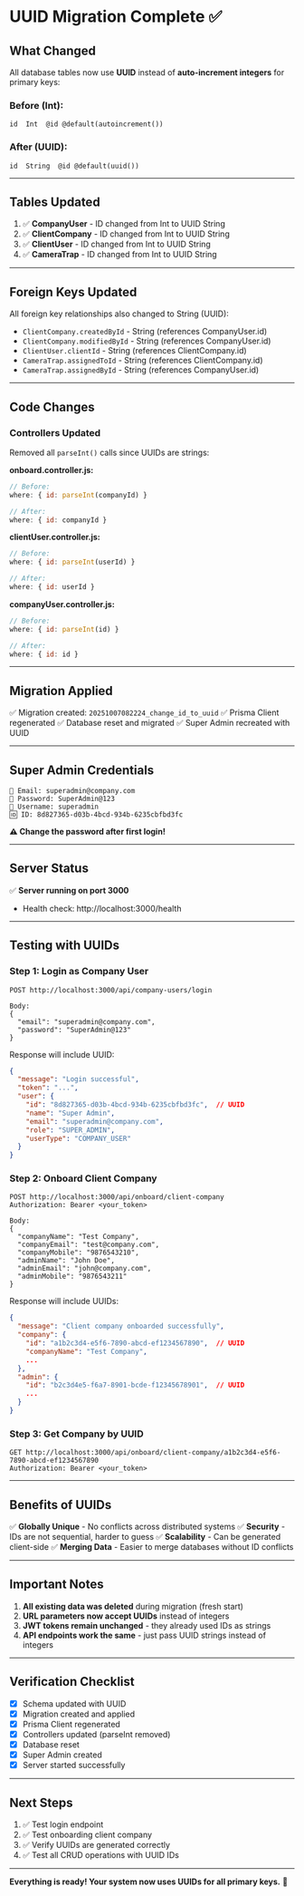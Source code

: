# UUID Migration Complete ✅

## What Changed

All database tables now use **UUID** instead of **auto-increment integers** for primary keys:

### Before (Int):
```prisma
id  Int  @id @default(autoincrement())
```

### After (UUID):
```prisma
id  String  @id @default(uuid())
```

---

## Tables Updated

1. ✅ **CompanyUser** - ID changed from Int to UUID String
2. ✅ **ClientCompany** - ID changed from Int to UUID String
3. ✅ **ClientUser** - ID changed from Int to UUID String
4. ✅ **CameraTrap** - ID changed from Int to UUID String

---

## Foreign Keys Updated

All foreign key relationships also changed to String (UUID):
- `ClientCompany.createdById` - String (references CompanyUser.id)
- `ClientCompany.modifiedById` - String (references CompanyUser.id)
- `ClientUser.clientId` - String (references ClientCompany.id)
- `CameraTrap.assignedToId` - String (references ClientCompany.id)
- `CameraTrap.assignedById` - String (references CompanyUser.id)

---

## Code Changes

### Controllers Updated
Removed all `parseInt()` calls since UUIDs are strings:

**onboard.controller.js:**
```javascript
// Before:
where: { id: parseInt(companyId) }

// After:
where: { id: companyId }
```

**clientUser.controller.js:**
```javascript
// Before:
where: { id: parseInt(userId) }

// After:
where: { id: userId }
```

**companyUser.controller.js:**
```javascript
// Before:
where: { id: parseInt(id) }

// After:
where: { id: id }
```

---

## Migration Applied

✅ Migration created: `20251007082224_change_id_to_uuid`
✅ Prisma Client regenerated
✅ Database reset and migrated
✅ Super Admin recreated with UUID

---

## Super Admin Credentials

```
📧 Email: superadmin@company.com
🔑 Password: SuperAdmin@123
👤 Username: superadmin
🆔 ID: 8d827365-d03b-4bcd-934b-6235cbfbd3fc
```

**⚠️ Change the password after first login!**

---

## Server Status

✅ **Server running on port 3000**
- Health check: http://localhost:3000/health

---

## Testing with UUIDs

### Step 1: Login as Company User
```
POST http://localhost:3000/api/company-users/login

Body:
{
  "email": "superadmin@company.com",
  "password": "SuperAdmin@123"
}
```

Response will include UUID:
```json
{
  "message": "Login successful",
  "token": "...",
  "user": {
    "id": "8d827365-d03b-4bcd-934b-6235cbfbd3fc",  // UUID
    "name": "Super Admin",
    "email": "superadmin@company.com",
    "role": "SUPER_ADMIN",
    "userType": "COMPANY_USER"
  }
}
```

### Step 2: Onboard Client Company
```
POST http://localhost:3000/api/onboard/client-company
Authorization: Bearer <your_token>

Body:
{
  "companyName": "Test Company",
  "companyEmail": "test@company.com",
  "companyMobile": "9876543210",
  "adminName": "John Doe",
  "adminEmail": "john@company.com",
  "adminMobile": "9876543211"
}
```

Response will include UUIDs:
```json
{
  "message": "Client company onboarded successfully",
  "company": {
    "id": "a1b2c3d4-e5f6-7890-abcd-ef1234567890",  // UUID
    "companyName": "Test Company",
    ...
  },
  "admin": {
    "id": "b2c3d4e5-f6a7-8901-bcde-f12345678901",  // UUID
    ...
  }
}
```

### Step 3: Get Company by UUID
```
GET http://localhost:3000/api/onboard/client-company/a1b2c3d4-e5f6-7890-abcd-ef1234567890
Authorization: Bearer <your_token>
```

---

## Benefits of UUIDs

✅ **Globally Unique** - No conflicts across distributed systems
✅ **Security** - IDs are not sequential, harder to guess
✅ **Scalability** - Can be generated client-side
✅ **Merging Data** - Easier to merge databases without ID conflicts

---

## Important Notes

1. **All existing data was deleted** during migration (fresh start)
2. **URL parameters now accept UUIDs** instead of integers
3. **JWT tokens remain unchanged** - they already used IDs as strings
4. **API endpoints work the same** - just pass UUID strings instead of integers

---

## Verification Checklist

- [x] Schema updated with UUID
- [x] Migration created and applied
- [x] Prisma Client regenerated
- [x] Controllers updated (parseInt removed)
- [x] Database reset
- [x] Super Admin created
- [x] Server started successfully

---

## Next Steps

1. ✅ Test login endpoint
2. ✅ Test onboarding client company
3. ✅ Verify UUIDs are generated correctly
4. ✅ Test all CRUD operations with UUID IDs

---

**Everything is ready! Your system now uses UUIDs for all primary keys.** 🎉
